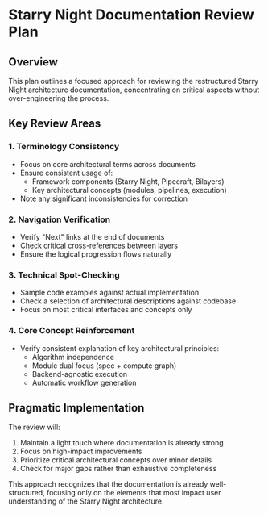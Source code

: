 # Starry Night Documentation Review Plan

## Overview
This plan outlines a focused approach for reviewing the restructured Starry Night architecture documentation, concentrating on critical aspects without over-engineering the process.

## Key Review Areas

### 1. Terminology Consistency
- Focus on core architectural terms across documents
- Ensure consistent usage of:
  - Framework components (Starry Night, Pipecraft, Bilayers)
  - Key architectural concepts (modules, pipelines, execution)
- Note any significant inconsistencies for correction

### 2. Navigation Verification
- Verify "Next" links at the end of documents
- Check critical cross-references between layers
- Ensure the logical progression flows naturally

### 3. Technical Spot-Checking
- Sample code examples against actual implementation
- Check a selection of architectural descriptions against codebase
- Focus on most critical interfaces and concepts only

### 4. Core Concept Reinforcement
- Verify consistent explanation of key architectural principles:
  - Algorithm independence
  - Module dual focus (spec + compute graph)
  - Backend-agnostic execution
  - Automatic workflow generation

## Pragmatic Implementation

The review will:
1. Maintain a light touch where documentation is already strong
2. Focus on high-impact improvements
3. Prioritize critical architectural concepts over minor details
4. Check for major gaps rather than exhaustive completeness

This approach recognizes that the documentation is already well-structured, focusing only on the elements that most impact user understanding of the Starry Night architecture.
